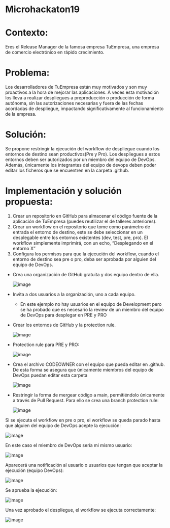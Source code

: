 # Microhackaton19

# Contexto:
Eres el Release Manager de la famosa empresa TuEmpresa, una empresa de comercio electrónico en rápido crecimiento. 
 
# Problema:
Los desarrolladores de TuEmpresa están muy motivados y son muy proactivos a la hora de mejorar las aplicaciones. A veces esta motivación los lleva a realizar despliegues a preproducción o producción de forma autónoma, sin las autorizaciones necesarias y fuera de las fechas acordadas de despliegue, impactando significativamente al funcionamiento de la empresa.  
 
# Solución:
Se propone restringir la ejecución del workflow de despliegue cuando los entornos de destino sean productivos(Pre y Pro). Los despliegues a estos entornos deben ser autorizados por un miembro del equipo de DevOps. Además, únicamente los integrantes del equipo de devops deben poder editar los ficheros que se encuentren en la carpeta .github.
 
# Implementación y solución propuesta:
1.	Crear un repositorio en GitHub para almacenar el código fuente de la aplicación de TuEmpresa (puedes reutilizar el de talleres anteriores).
2.	Crear un workflow en el repositorio que tome como parámetro de entrada el entorno de destino, este se debe seleccionar en un desplegable entre los entornos existentes (dev, test, pre, pro). El workflow simplemente imprimirá, con un echo, “Desplegando en el entorno X”
3.	Configura los permisos para que la ejecución del workflow, cuando el entorno de destino sea pre o pro, deba ser aprobada por alguien del equipo de DevOps.

  - Crea una organización de GitHub gratuita y dos equipo dentro de ella.
    
    ![image](https://github.com/user-attachments/assets/18186281-2f6a-46da-948e-3708c395407d)

  - Invita a dos usuarios a la organización, uno a cada equipo.
    - En este ejemplo no hay usuarios en el equipo de Development pero se ha probado que es necesario la review de un miembro del equipo de DevOps para desplegar en PRE y PRO 
   
  - Crear los entornos de GitHub y la protection rule.

     ![image](https://github.com/user-attachments/assets/a3ed107f-91f9-46a4-87fa-b9d9c0a412cb)

   - Protection rule para PRE y PRO:
     
     ![image](https://github.com/user-attachments/assets/e4c551df-855d-4ef8-88ef-ce0ac68e1f7e)
 
  - Crea el archivo CODEOWNER con el equipo que pueda editar en .github. De esta forma se asegura que únicamente miembros del equipo de DevOps puedan editar esta carpeta

     ![image](https://github.com/user-attachments/assets/b3ff4bc5-f657-4a69-aff2-088b7b42fb76)

  - Restringir la forma de mergear código a main, permitiéndolo únicamente a través de Pull Request. Para ello se crea una branch protection rule:

    ![image](https://github.com/user-attachments/assets/24c7c14e-5a9b-4f63-96a0-bf9532ff7011)

  Si se ejecuta el workflow en pre o pro, el workflow se queda parado hasta que alguien del equipo de DevOps acepte la ejecución:

  ![image](https://github.com/user-attachments/assets/94e49010-be42-48bc-909f-1a3e9a68afa0)

  En este caso el miembro de DevOps sería mi mismo usuario:

  ![image](https://github.com/user-attachments/assets/093efe82-85f2-4d85-b290-d28bd78a292f)

  Aparecerá una notificación al usuario o usuarios que tengan que aceptar la ejecución (equipo DevOps):

  ![image](https://github.com/user-attachments/assets/cc1c11d2-ee5e-4055-8b18-6c2e0023699a)

  Se aprueba la ejecución:

  ![image](https://github.com/user-attachments/assets/310c09f1-2c76-4d48-8c9c-4e341f4298a2)

  Una vez aprobado el despliegue, el workflow se ejecuta correctamente:

  ![image](https://github.com/user-attachments/assets/277ece54-8e99-47e6-9abb-0cbc24e9bd85)
